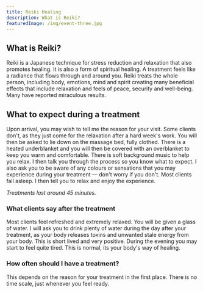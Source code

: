 ```yaml
---
title: Reiki Healing
description: What is Reiki?
featuredImage: /img/event-three.jpg
---
```


## What is Reiki?

Reiki is a Japanese technique for stress reduction and relaxation that also promotes healing. It is also a form of spiritual healing. A treatment feels like a radiance that flows through and around you. Reiki treats the whole person, including body, emotions, mind and spirit creating many beneficial effects that include relaxation and feels of peace, security and well-being. Many have reported miraculous results.

## What to expect during a treatment

Upon arrival, you may wish to tell me the reason for your visit. Some clients don't, as they just come for the relaxation after a hard week's work. You will then be asked to lie down on the massage bed, fully clothed. There is a heated underblanket and you will then be covered with an overblanket to keep you warm and comfortable. There is soft background music to help you relax. I then talk you through the process so you know what to expect. I also ask you to be aware of any colours or sensations that you may experience during your treatment — don't worry if you don't. Most clients fall asleep. I then tell you to relax and enjoy the experience.

_Treatments last around 45 minutes._

### What clients say after the treatment

Most clients feel refreshed and extremely relaxed. You will be given a glass of water. I will ask you to drink plenty of water during the day after your treatment, as your body releases toxins and unwanted stale energy from your body. This is short lived and very positive. During the evening you may start to feel quite tired. This is normal, its your body's way of healing.

### How often should I have a treatment?

This depends on the reason for your treatment in the first place. There is no time scale, just whenever you feel ready.
